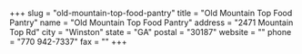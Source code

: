 +++
slug = "old-mountain-top-food-pantry"
title = "Old Mountain Top Food Pantry"
name = "Old Mountain Top Food Pantry"
address = "2471 Mountain Top Rd"
city = "Winston"
state = "GA"
postal = "30187"
website = ""
phone = "770 942-7337"
fax = ""
+++

